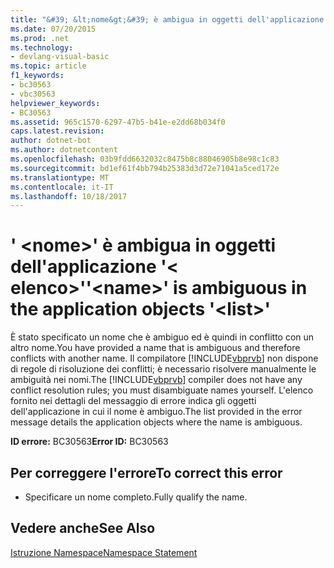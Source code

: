 ```yaml
---
title: "&#39; &lt;nome&gt;&#39; è ambigua in oggetti dell'applicazione &#39;&lt; elenco&gt;&#39;"
ms.date: 07/20/2015
ms.prod: .net
ms.technology:
- devlang-visual-basic
ms.topic: article
f1_keywords:
- bc30563
- vbc30563
helpviewer_keywords:
- BC30563
ms.assetid: 965c1570-6297-47b5-b41e-e2dd68b034f0
caps.latest.revision: 
author: dotnet-bot
ms.author: dotnetcontent
ms.openlocfilehash: 03b9fdd6632032c8475b8c88046905b8e98c1c83
ms.sourcegitcommit: bd1ef61f4bb794b25383d3d72e71041a5ced172e
ms.translationtype: MT
ms.contentlocale: it-IT
ms.lasthandoff: 10/18/2017
---
```

# <a name="39ltnamegt39-is-ambiguous-in-the-application-objects-39ltlistgt39"></a><span data-ttu-id="d2810-102">&#39; &lt;nome&gt;&#39; è ambigua in oggetti dell'applicazione &#39;&lt; elenco&gt;&#39;</span><span class="sxs-lookup"><span data-stu-id="d2810-102">&#39;&lt;name&gt;&#39; is ambiguous in the application objects &#39;&lt;list&gt;&#39;</span></span>
<span data-ttu-id="d2810-103">È stato specificato un nome che è ambiguo ed è quindi in conflitto con un altro nome.</span><span class="sxs-lookup"><span data-stu-id="d2810-103">You have provided a name that is ambiguous and therefore conflicts with another name.</span></span> <span data-ttu-id="d2810-104">Il compilatore [!INCLUDE[vbprvb](~/includes/vbprvb-md.md)] non dispone di regole di risoluzione dei conflitti; è necessario risolvere manualmente le ambiguità nei nomi.</span><span class="sxs-lookup"><span data-stu-id="d2810-104">The [!INCLUDE[vbprvb](~/includes/vbprvb-md.md)] compiler does not have any conflict resolution rules; you must disambiguate names yourself.</span></span> <span data-ttu-id="d2810-105">L'elenco fornito nei dettagli del messaggio di errore indica gli oggetti dell'applicazione in cui il nome è ambiguo.</span><span class="sxs-lookup"><span data-stu-id="d2810-105">The list provided in the error message details the application objects where the name is ambiguous.</span></span>  
  
 <span data-ttu-id="d2810-106">**ID errore:** BC30563</span><span class="sxs-lookup"><span data-stu-id="d2810-106">**Error ID:** BC30563</span></span>  
  
## <a name="to-correct-this-error"></a><span data-ttu-id="d2810-107">Per correggere l'errore</span><span class="sxs-lookup"><span data-stu-id="d2810-107">To correct this error</span></span>  
  
-   <span data-ttu-id="d2810-108">Specificare un nome completo.</span><span class="sxs-lookup"><span data-stu-id="d2810-108">Fully qualify the name.</span></span>  
  
## <a name="see-also"></a><span data-ttu-id="d2810-109">Vedere anche</span><span class="sxs-lookup"><span data-stu-id="d2810-109">See Also</span></span>  
 [<span data-ttu-id="d2810-110">Istruzione Namespace</span><span class="sxs-lookup"><span data-stu-id="d2810-110">Namespace Statement</span></span>](../../visual-basic/language-reference/statements/namespace-statement.md)
